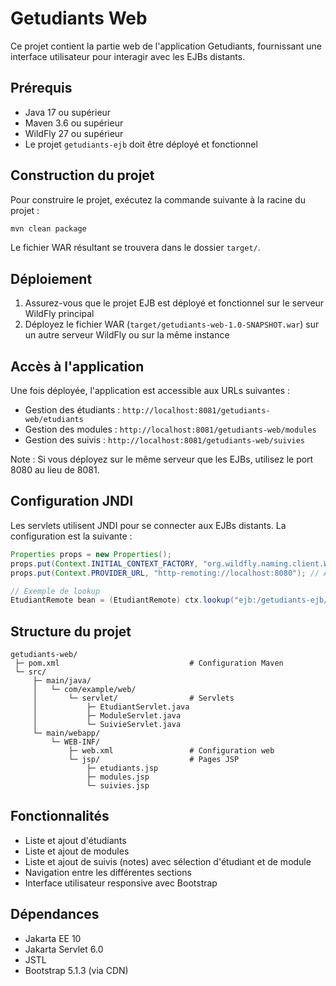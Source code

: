 # Getudiants Web

Ce projet contient la partie web de l'application Getudiants, fournissant une interface utilisateur pour interagir avec les EJBs distants.

## Prérequis

- Java 17 ou supérieur
- Maven 3.6 ou supérieur
- WildFly 27 ou supérieur
- Le projet `getudiants-ejb` doit être déployé et fonctionnel

## Construction du projet

Pour construire le projet, exécutez la commande suivante à la racine du projet :

```bash
mvn clean package
```

Le fichier WAR résultant se trouvera dans le dossier `target/`.

## Déploiement

1. Assurez-vous que le projet EJB est déployé et fonctionnel sur le serveur WildFly principal
2. Déployez le fichier WAR (`target/getudiants-web-1.0-SNAPSHOT.war`) sur un autre serveur WildFly ou sur la même instance

## Accès à l'application

Une fois déployée, l'application est accessible aux URLs suivantes :

- Gestion des étudiants : `http://localhost:8081/getudiants-web/etudiants`
- Gestion des modules : `http://localhost:8081/getudiants-web/modules`
- Gestion des suivis : `http://localhost:8081/getudiants-web/suivies`

Note : Si vous déployez sur le même serveur que les EJBs, utilisez le port 8080 au lieu de 8081.

## Configuration JNDI

Les servlets utilisent JNDI pour se connecter aux EJBs distants. La configuration est la suivante :

```java
Properties props = new Properties();
props.put(Context.INITIAL_CONTEXT_FACTORY, "org.wildfly.naming.client.WildFlyInitialContextFactory");
props.put(Context.PROVIDER_URL, "http-remoting://localhost:8080"); // Adresse du serveur EJB

// Exemple de lookup
EtudiantRemote bean = (EtudiantRemote) ctx.lookup("ejb:/getudiants-ejb//EtudiantBean!com.example.ejb.remote.EtudiantRemote");
```

## Structure du projet

```
getudiants-web/
 ├─ pom.xml                             # Configuration Maven
 └─ src/
     ├─ main/java/
     │   └─ com/example/web/
     │       └─ servlet/                # Servlets
     │           ├─ EtudiantServlet.java
     │           ├─ ModuleServlet.java
     │           └─ SuivieServlet.java
     └─ main/webapp/
         └─ WEB-INF/
             ├─ web.xml                 # Configuration web
             └─ jsp/                    # Pages JSP
                 ├─ etudiants.jsp
                 ├─ modules.jsp
                 └─ suivies.jsp
```

## Fonctionnalités

- Liste et ajout d'étudiants
- Liste et ajout de modules
- Liste et ajout de suivis (notes) avec sélection d'étudiant et de module
- Navigation entre les différentes sections
- Interface utilisateur responsive avec Bootstrap

## Dépendances

- Jakarta EE 10
- Jakarta Servlet 6.0
- JSTL
- Bootstrap 5.1.3 (via CDN)